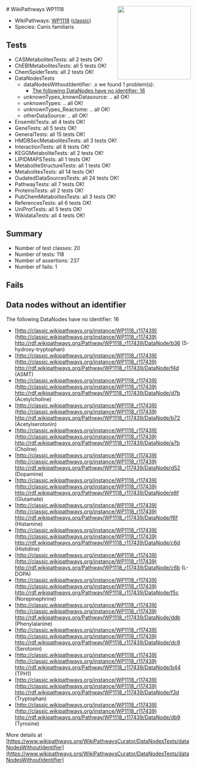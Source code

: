 <img style="float: right; width: 200px" src="https://upload.wikimedia.org/wikipedia/commons/thumb/8/83/Wplogo_with_text_500.png/640px-Wplogo_with_text_500.png" />
# WikiPathways WP1118

* WikiPathways: [WP1118](https://wikipathways.org/pathways/WP1118) ([classic](https://classic.wikipathways.org/instance/WP1118))
* Species: Canis familiaris
## Tests
* CASMetabolitesTests: all 2 tests OK!
* ChEBIMetabolitesTests: all 5 tests OK!
* ChemSpiderTests: all 2 tests OK!
* DataNodesTests
    * dataNodesWithoutIdentifier: .x we found 1 problem(s):
        * [The following DataNodes have no identifier: 16](#8792c496)
    * unknownTypes_knownDatasource: .. all OK!
    * unknownTypes: .. all OK!
    * unknownTypes_Reactome: .. all OK!
    * otherDataSource: .. all OK!
* EnsemblTests: all 4 tests OK!
* GeneTests: all 5 tests OK!
* GeneralTests: all 15 tests OK!
* HMDBSecMetabolitesTests: all 3 tests OK!
* InteractionTests: all 8 tests OK!
* KEGGMetaboliteTests: all 2 tests OK!
* LIPIDMAPSTests: all 1 tests OK!
* MetaboliteStructureTests: all 1 tests OK!
* MetabolitesTests: all 14 tests OK!
* OudatedDataSourcesTests: all 24 tests OK!
* PathwayTests: all 7 tests OK!
* ProteinsTests: all 2 tests OK!
* PubChemMetabolitesTests: all 3 tests OK!
* ReferencesTests: all 6 tests OK!
* UniProtTests: all 5 tests OK!
* WikidataTests: all 4 tests OK!


## Summary

* Number of test classes: 20
* Number of tests: 118
* Number of assertions: 237
* Number of fails: 1

## Fails

<a name="8792c496" />

## Data nodes without an identifier

The following DataNodes have no identifier: 16

* [http://classic.wikipathways.org/instance/WP1118_r117439](http://classic.wikipathways.org/instance/WP1118_r117439) http://rdf.wikipathways.org/Pathway/WP1118_r117439/DataNode/b36 (5-hydroxy-tryptophan)
* [http://classic.wikipathways.org/instance/WP1118_r117439](http://classic.wikipathways.org/instance/WP1118_r117439) http://rdf.wikipathways.org/Pathway/WP1118_r117439/DataNode/f4d (ASMT)
* [http://classic.wikipathways.org/instance/WP1118_r117439](http://classic.wikipathways.org/instance/WP1118_r117439) http://rdf.wikipathways.org/Pathway/WP1118_r117439/DataNode/d7b (Acetylcholine)
* [http://classic.wikipathways.org/instance/WP1118_r117439](http://classic.wikipathways.org/instance/WP1118_r117439) http://rdf.wikipathways.org/Pathway/WP1118_r117439/DataNode/b72 (Acetylserotonin)
* [http://classic.wikipathways.org/instance/WP1118_r117439](http://classic.wikipathways.org/instance/WP1118_r117439) http://rdf.wikipathways.org/Pathway/WP1118_r117439/DataNode/a7b (Choline)
* [http://classic.wikipathways.org/instance/WP1118_r117439](http://classic.wikipathways.org/instance/WP1118_r117439) http://rdf.wikipathways.org/Pathway/WP1118_r117439/DataNode/d52 (Dopamine)
* [http://classic.wikipathways.org/instance/WP1118_r117439](http://classic.wikipathways.org/instance/WP1118_r117439) http://rdf.wikipathways.org/Pathway/WP1118_r117439/DataNode/e8f (Glutamate)
* [http://classic.wikipathways.org/instance/WP1118_r117439](http://classic.wikipathways.org/instance/WP1118_r117439) http://rdf.wikipathways.org/Pathway/WP1118_r117439/DataNode/f6f (Histamine)
* [http://classic.wikipathways.org/instance/WP1118_r117439](http://classic.wikipathways.org/instance/WP1118_r117439) http://rdf.wikipathways.org/Pathway/WP1118_r117439/DataNode/c6d (Histidine)
* [http://classic.wikipathways.org/instance/WP1118_r117439](http://classic.wikipathways.org/instance/WP1118_r117439) http://rdf.wikipathways.org/Pathway/WP1118_r117439/DataNode/c6b (L-DOPA)
* [http://classic.wikipathways.org/instance/WP1118_r117439](http://classic.wikipathways.org/instance/WP1118_r117439) http://rdf.wikipathways.org/Pathway/WP1118_r117439/DataNode/f5c (Norepinephrine)
* [http://classic.wikipathways.org/instance/WP1118_r117439](http://classic.wikipathways.org/instance/WP1118_r117439) http://rdf.wikipathways.org/Pathway/WP1118_r117439/DataNode/ddb (Phenylalanine)
* [http://classic.wikipathways.org/instance/WP1118_r117439](http://classic.wikipathways.org/instance/WP1118_r117439) http://rdf.wikipathways.org/Pathway/WP1118_r117439/DataNode/dc9 (Serotonin)
* [http://classic.wikipathways.org/instance/WP1118_r117439](http://classic.wikipathways.org/instance/WP1118_r117439) http://rdf.wikipathways.org/Pathway/WP1118_r117439/DataNode/b44 (TPH1)
* [http://classic.wikipathways.org/instance/WP1118_r117439](http://classic.wikipathways.org/instance/WP1118_r117439) http://rdf.wikipathways.org/Pathway/WP1118_r117439/DataNode/f3d (Tryptophan)
* [http://classic.wikipathways.org/instance/WP1118_r117439](http://classic.wikipathways.org/instance/WP1118_r117439) http://rdf.wikipathways.org/Pathway/WP1118_r117439/DataNode/db9 (Tyrosine)


More details at [https://www.wikipathways.org/WikiPathwaysCurator/DataNodesTests/dataNodesWithoutIdentifier](https://www.wikipathways.org/WikiPathwaysCurator/DataNodesTests/dataNodesWithoutIdentifier)

